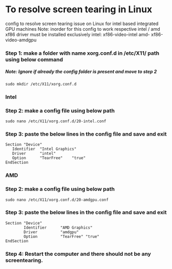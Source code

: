 # To resolve screen tearing in Linux
config to resolve screen tearing issue on Linux for intel based integrated GPU machines
Note: inorder for this config to work respective intel / amd xf86 driver must be installed exclusively
intel: xf86-video-intel
amd- xf86-video-amdgpu

### Step 1: make a folder with name xorg.conf.d in /etc/X11/ path using below command <br>
##### Note: Ignore if already the config folder is present and move to step 2<br>
```
sudo mkdir /etc/X11/xorg.conf.d
```
### Intel
### Step 2: make a config file using below path <br>
```
sudo nano /etc/X11/xorg.conf.d/20-intel.conf
```

### Step 3: paste the below lines in the config file and save and exit <br>
```
Section "Device"
   Identifier  "Intel Graphics"
   Driver      "intel"
   Option      "TearFree"    "true"
EndSection
```


### AMD
### Step 2: make a config file using below path <br>
```
sudo nano /etc/X11/xorg.conf.d/20-amdgpu.conf
```

### Step 3: paste the below lines in the config file and save and exit <br>
```
Section "Device"
        Identifier      "AMD Graphics"
        Driver          "amdgpu"
        Option          "TearFree" "true"
EndSection
```
### Step 4: Restart the computer and there should not be any screentearing.
